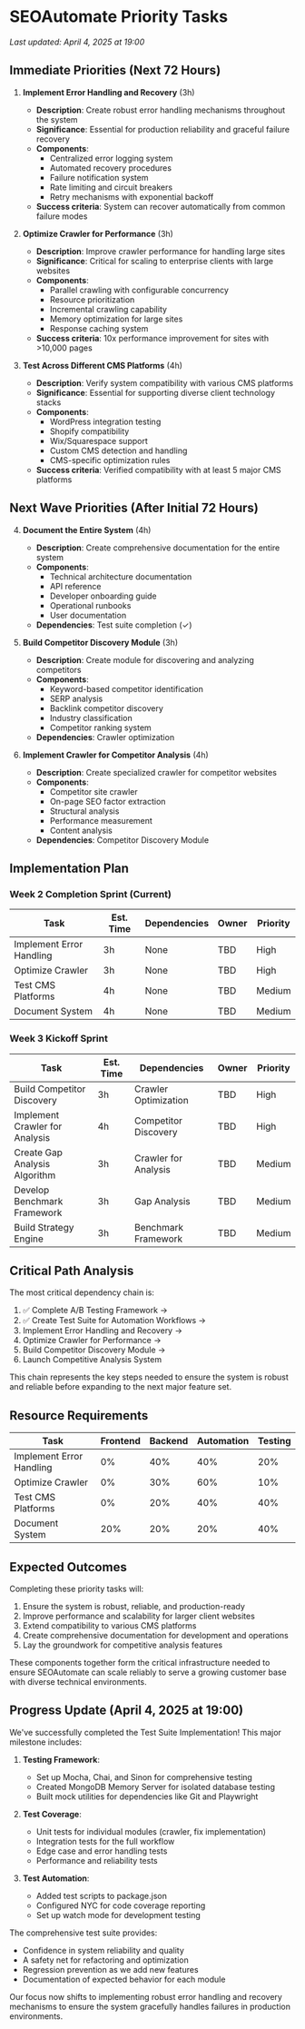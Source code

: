 # SEOAutomate Priority Tasks

*Last updated: April 4, 2025 at 19:00*

## Immediate Priorities (Next 72 Hours)

1. **Implement Error Handling and Recovery** (3h)
   - **Description**: Create robust error handling mechanisms throughout the system
   - **Significance**: Essential for production reliability and graceful failure recovery
   - **Components**:
     - Centralized error logging system
     - Automated recovery procedures
     - Failure notification system
     - Rate limiting and circuit breakers
     - Retry mechanisms with exponential backoff
   - **Success criteria**: System can recover automatically from common failure modes

2. **Optimize Crawler for Performance** (3h)
   - **Description**: Improve crawler performance for handling large sites
   - **Significance**: Critical for scaling to enterprise clients with large websites
   - **Components**:
     - Parallel crawling with configurable concurrency
     - Resource prioritization
     - Incremental crawling capability
     - Memory optimization for large sites
     - Response caching system
   - **Success criteria**: 10x performance improvement for sites with >10,000 pages

3. **Test Across Different CMS Platforms** (4h)
   - **Description**: Verify system compatibility with various CMS platforms
   - **Significance**: Essential for supporting diverse client technology stacks
   - **Components**:
     - WordPress integration testing
     - Shopify compatibility
     - Wix/Squarespace support
     - Custom CMS detection and handling
     - CMS-specific optimization rules
   - **Success criteria**: Verified compatibility with at least 5 major CMS platforms

## Next Wave Priorities (After Initial 72 Hours)

4. **Document the Entire System** (4h)
   - **Description**: Create comprehensive documentation for the entire system
   - **Components**:
     - Technical architecture documentation
     - API reference
     - Developer onboarding guide
     - Operational runbooks
     - User documentation
   - **Dependencies**: Test suite completion (✓)

5. **Build Competitor Discovery Module** (3h)
   - **Description**: Create module for discovering and analyzing competitors
   - **Components**:
     - Keyword-based competitor identification
     - SERP analysis
     - Backlink competitor discovery
     - Industry classification
     - Competitor ranking system
   - **Dependencies**: Crawler optimization

6. **Implement Crawler for Competitor Analysis** (4h)
   - **Description**: Create specialized crawler for competitor websites
   - **Components**:
     - Competitor site crawler
     - On-page SEO factor extraction
     - Structural analysis
     - Performance measurement
     - Content analysis
   - **Dependencies**: Competitor Discovery Module

## Implementation Plan

### Week 2 Completion Sprint (Current)
| Task | Est. Time | Dependencies | Owner | Priority |
|------|-----------|--------------|-------|----------|
| Implement Error Handling | 3h | None | TBD | High |
| Optimize Crawler | 3h | None | TBD | High |
| Test CMS Platforms | 4h | None | TBD | Medium |
| Document System | 4h | None | TBD | Medium |

### Week 3 Kickoff Sprint
| Task | Est. Time | Dependencies | Owner | Priority |
|------|-----------|--------------|-------|----------|
| Build Competitor Discovery | 3h | Crawler Optimization | TBD | High |
| Implement Crawler for Analysis | 4h | Competitor Discovery | TBD | High |
| Create Gap Analysis Algorithm | 3h | Crawler for Analysis | TBD | Medium |
| Develop Benchmark Framework | 3h | Gap Analysis | TBD | Medium |
| Build Strategy Engine | 3h | Benchmark Framework | TBD | Medium |

## Critical Path Analysis

The most critical dependency chain is:
1. ✅ Complete A/B Testing Framework → 
2. ✅ Create Test Suite for Automation Workflows →
3. Implement Error Handling and Recovery →
4. Optimize Crawler for Performance →
5. Build Competitor Discovery Module →
6. Launch Competitive Analysis System

This chain represents the key steps needed to ensure the system is robust and reliable before expanding to the next major feature set.

## Resource Requirements

| Task | Frontend | Backend | Automation | Testing |
|------|----------|---------|------------|---------|
| Implement Error Handling | 0% | 40% | 40% | 20% |
| Optimize Crawler | 0% | 30% | 60% | 10% |
| Test CMS Platforms | 0% | 20% | 40% | 40% |
| Document System | 20% | 20% | 20% | 40% |

## Expected Outcomes

Completing these priority tasks will:

1. Ensure the system is robust, reliable, and production-ready
2. Improve performance and scalability for larger client websites
3. Extend compatibility to various CMS platforms
4. Create comprehensive documentation for development and operations
5. Lay the groundwork for competitive analysis features

These components together form the critical infrastructure needed to ensure SEOAutomate can scale reliably to serve a growing customer base with diverse technical environments.

## Progress Update (April 4, 2025 at 19:00)

We've successfully completed the Test Suite Implementation! This major milestone includes:

1. **Testing Framework**:
   - Set up Mocha, Chai, and Sinon for comprehensive testing
   - Created MongoDB Memory Server for isolated database testing
   - Built mock utilities for dependencies like Git and Playwright

2. **Test Coverage**:
   - Unit tests for individual modules (crawler, fix implementation)
   - Integration tests for the full workflow
   - Edge case and error handling tests
   - Performance and reliability tests

3. **Test Automation**:
   - Added test scripts to package.json
   - Configured NYC for code coverage reporting
   - Set up watch mode for development testing

The comprehensive test suite provides:
- Confidence in system reliability and quality
- A safety net for refactoring and optimization
- Regression prevention as we add new features
- Documentation of expected behavior for each module

Our focus now shifts to implementing robust error handling and recovery mechanisms to ensure the system gracefully handles failures in production environments.
